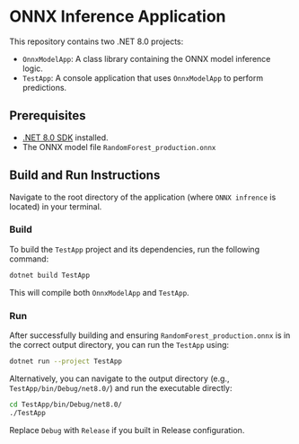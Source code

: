 # ONNX Inference Application

This repository contains two .NET 8.0 projects:
- `OnnxModelApp`: A class library containing the ONNX model inference logic.
- `TestApp`: A console application that uses `OnnxModelApp` to perform predictions.

## Prerequisites

- [.NET 8.0 SDK](https://dotnet.microsoft.com/download/dotnet/8.0) installed.
- The ONNX model file `RandomForest_production.onnx`

## Build and Run Instructions

Navigate to the root directory of the application (where `ONNX infrence` is located) in your terminal.

### Build

To build the `TestApp` project and its dependencies, run the following command:

```bash
dotnet build TestApp
```

This will compile both `OnnxModelApp` and `TestApp`.

### Run

After successfully building and ensuring `RandomForest_production.onnx` is in the correct output directory, you can run the `TestApp` using:

```bash
dotnet run --project TestApp
```

Alternatively, you can navigate to the output directory (e.g., `TestApp/bin/Debug/net8.0/`) and run the executable directly:

```bash
cd TestApp/bin/Debug/net8.0/
./TestApp
```

Replace `Debug` with `Release` if you built in Release configuration.
